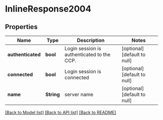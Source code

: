# InlineResponse2004

## Properties
Name | Type | Description | Notes
------------ | ------------- | ------------- | -------------
**authenticated** | **bool** | Login session is authenticated to the CCP. | [optional] [default to null]
**connected** | **bool** | Login session is connected | [optional] [default to null]
**name** | **String** | server name | [optional] [default to null]

[[Back to Model list]](../README.md#documentation-for-models) [[Back to API list]](../README.md#documentation-for-api-endpoints) [[Back to README]](../README.md)


